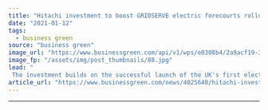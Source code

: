 ```yaml
---
title: "Hitachi investment to boost GRIDSERVE electric forecourts rollout"
date: "2021-01-12"
tags: 
  - business green
source: "business green"
image_url: "https://www.businessgreen.com/api/v1/wps/e0308b4/2a9acf19-3021-4d97-99e6-46bcc55e9d4a/3/Braintree-1-high-res-185x114.jpg"
image_fp: "/assets/img/post_thumbnails/88.jpg"
lead: "
 The investment builds on the successful launch of the UK's first electric forecourt last year in Braintree, Essex ..."
article_url: "https://www.businessgreen.com/news/4025640/hitachi-investment-boost-gridserve-electric-forecourts-rollout"
---
```


---
